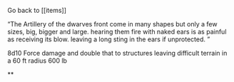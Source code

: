 Go back to [[items]]

“The Artillery of the dwarves front come in many shapes but only a few sizes, big, bigger and large. hearing them fire with naked ears is as painful as receiving its blow. leaving a long sting in the ears if unprotected. ”

  

8d10 Force damage and double that to structures leaving difficult terrain in a 60 ft radius 600 lb

**